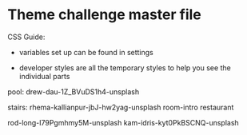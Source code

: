 # Theme challenge master file

CSS Guide:

- variables set up can be found in settings

- developer styles are all the temporary styles to help you see the individual parts

pool: drew-dau-1Z_BVuDS1h4-unsplash

stairs: rhema-kallianpur-jbJ-hw2yag-unsplash
room-intro
restaurant

rod-long-I79Pgmhmy5M-unsplash
kam-idris-kyt0PkBSCNQ-unsplash